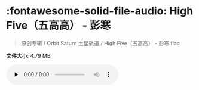# :fontawesome-solid-file-audio: High Five（五高高） - 彭寒

> 原创专辑 / Orbit Saturn 土星轨道 / High Five（五高高） - 彭寒.flac

**文件大小**: 4.79 MB

<audio preload="none" controls><source src="https://file.hsyhx.top/原创专辑/Orbit_Saturn_土星轨道/High Five（五高高） - 彭寒.flac" type="audio/mpeg">您的浏览器不支持此音频格式</audio>